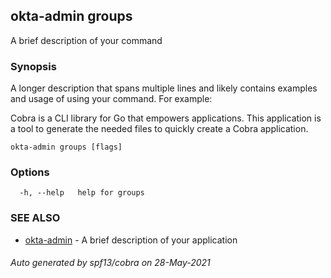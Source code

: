 ## okta-admin groups

A brief description of your command

### Synopsis

A longer description that spans multiple lines and likely contains examples
and usage of using your command. For example:

Cobra is a CLI library for Go that empowers applications.
This application is a tool to generate the needed files
to quickly create a Cobra application.

```
okta-admin groups [flags]
```

### Options

```
  -h, --help   help for groups
```

### SEE ALSO

* [okta-admin](okta-admin.md)	 - A brief description of your application

###### Auto generated by spf13/cobra on 28-May-2021
